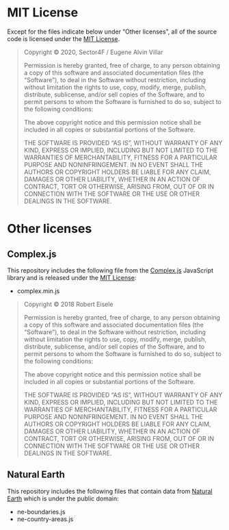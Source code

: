 # MIT License
Except for the files indicate below under “Other licenses”, all of the source code is licensed under the [MIT License](https://opensource.org/licenses/MIT).

> Copyright © 2020, Sector4F / Eugene Alvin Villar
>
> Permission is hereby granted, free of charge, to any person obtaining a copy of this software and associated documentation files (the “Software”), to deal in the Software without restriction, including without limitation the rights to use, copy, modify, merge, publish, distribute, sublicense, and/or sell copies of the Software, and to permit persons to whom the Software is furnished to do so, subject to the following conditions:
>
> The above copyright notice and this permission notice shall be included in all copies or substantial portions of the Software.
>
> THE SOFTWARE IS PROVIDED “AS IS”, WITHOUT WARRANTY OF ANY KIND, EXPRESS OR IMPLIED, INCLUDING BUT NOT LIMITED TO THE WARRANTIES OF MERCHANTABILITY, FITNESS FOR A PARTICULAR PURPOSE AND NONINFRINGEMENT. IN NO EVENT SHALL THE AUTHORS OR COPYRIGHT HOLDERS BE LIABLE FOR ANY CLAIM, DAMAGES OR OTHER LIABILITY, WHETHER IN AN ACTION OF CONTRACT, TORT OR OTHERWISE, ARISING FROM, OUT OF OR IN CONNECTION WITH THE SOFTWARE OR THE USE OR OTHER DEALINGS IN THE SOFTWARE.

# Other licenses

## Complex.js
This repository includes the following file from the [Complex.js](https://github.com/infusion/Complex.js/) JavaScript library and is released under the [MIT License](https://github.com/infusion/Complex.js/blob/master/LICENSE):
* complex.min.js

> Copyright © 2018 Robert Eisele
>
> Permission is hereby granted, free of charge, to any person obtaining a copy of this software and associated documentation files (the “Software”), to deal in the Software without restriction, including without limitation the rights to use, copy, modify, merge, publish, distribute, sublicense, and/or sell copies of the Software, and to permit persons to whom the Software is furnished to do so, subject to the following conditions:
>
> The above copyright notice and this permission notice shall be included in all copies or substantial portions of the Software.
>
> THE SOFTWARE IS PROVIDED “AS IS”, WITHOUT WARRANTY OF ANY KIND, EXPRESS OR IMPLIED, INCLUDING BUT NOT LIMITED TO THE WARRANTIES OF MERCHANTABILITY, FITNESS FOR A PARTICULAR PURPOSE AND NONINFRINGEMENT. IN NO EVENT SHALL THE AUTHORS OR COPYRIGHT HOLDERS BE LIABLE FOR ANY CLAIM, DAMAGES OR OTHER LIABILITY, WHETHER IN AN ACTION OF CONTRACT, TORT OR OTHERWISE, ARISING FROM, OUT OF OR IN CONNECTION WITH THE SOFTWARE OR THE USE OR OTHER DEALINGS IN THE SOFTWARE.

## Natural Earth
This repository includes the following files that contain data from [Natural Earth](http://naturalearthdata.com/) which is under the public domain:
* ne-boundaries.js
* ne-country-areas.js
